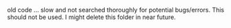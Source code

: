 old code ... slow and not searched thoroughly for potential bugs/errors. This should not be used. 
I might delete this folder in near future.
